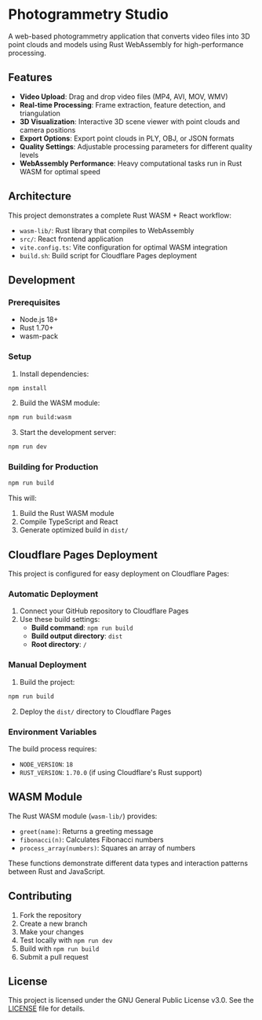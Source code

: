 # Photogrammetry Studio

A web-based photogrammetry application that converts video files into 3D point clouds and models using Rust WebAssembly for high-performance processing.

## Features

- **Video Upload**: Drag and drop video files (MP4, AVI, MOV, WMV)
- **Real-time Processing**: Frame extraction, feature detection, and triangulation
- **3D Visualization**: Interactive 3D scene viewer with point clouds and camera positions
- **Export Options**: Export point clouds in PLY, OBJ, or JSON formats
- **Quality Settings**: Adjustable processing parameters for different quality levels
- **WebAssembly Performance**: Heavy computational tasks run in Rust WASM for optimal speed

## Architecture

This project demonstrates a complete Rust WASM + React workflow:

- `wasm-lib/`: Rust library that compiles to WebAssembly
- `src/`: React frontend application
- `vite.config.ts`: Vite configuration for optimal WASM integration
- `build.sh`: Build script for Cloudflare Pages deployment

## Development

### Prerequisites

- Node.js 18+
- Rust 1.70+
- wasm-pack

### Setup

1. Install dependencies:
```bash
npm install
```

2. Build the WASM module:
```bash
npm run build:wasm
```

3. Start the development server:
```bash
npm run dev
```

### Building for Production

```bash
npm run build
```

This will:
1. Build the Rust WASM module
2. Compile TypeScript and React
3. Generate optimized build in `dist/`

## Cloudflare Pages Deployment

This project is configured for easy deployment on Cloudflare Pages:

### Automatic Deployment

1. Connect your GitHub repository to Cloudflare Pages
2. Use these build settings:
   - **Build command**: `npm run build`
   - **Build output directory**: `dist`
   - **Root directory**: `/`

### Manual Deployment

1. Build the project:
```bash
npm run build
```

2. Deploy the `dist/` directory to Cloudflare Pages

### Environment Variables

The build process requires:
- `NODE_VERSION`: `18`
- `RUST_VERSION`: `1.70.0` (if using Cloudflare's Rust support)

## WASM Module

The Rust WASM module (`wasm-lib/`) provides:

- `greet(name)`: Returns a greeting message
- `fibonacci(n)`: Calculates Fibonacci numbers
- `process_array(numbers)`: Squares an array of numbers

These functions demonstrate different data types and interaction patterns between Rust and JavaScript.

## Contributing

1. Fork the repository
2. Create a new branch
3. Make your changes
4. Test locally with `npm run dev`
5. Build with `npm run build`
6. Submit a pull request

## License

This project is licensed under the GNU General Public License v3.0. See the [LICENSE](LICENSE) file for details.